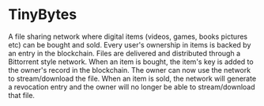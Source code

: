 # TinyBytes
A file sharing network where digital items (videos, games, books pictures etc) can be bought and sold. Every user's ownership in items is backed by an entry in the blockchain. Files are delivered and distributed through a Bittorrent style network. When an item is bought, the item's key is added to the owner's record in the blockchain. The owner can now use the network to stream/download the file. When an item is sold, the network will generate a revocation entry and the owner will no longer be able to stream/download that file.
